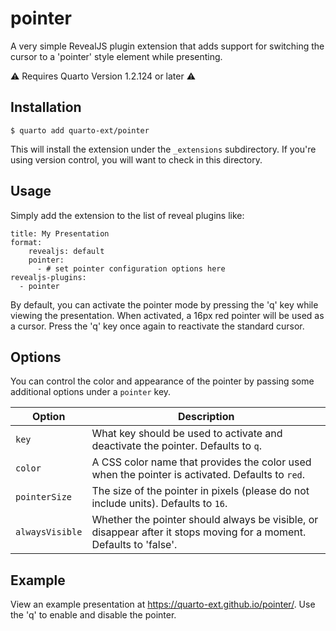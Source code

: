 # pointer

A very simple RevealJS plugin extension that adds support for switching the cursor to a 'pointer' style element while presenting.

:warning: Requires Quarto Version 1.2.124 or later :warning:

## Installation

```
$ quarto add quarto-ext/pointer
```

This will install the extension under the `_extensions` subdirectory. If you're using version control, you will want to check in this directory.

## Usage

Simply add the extension to the list of reveal plugins like:

```
title: My Presentation
format:
    revealjs: default
    pointer:
      - # set pointer configuration options here
revealjs-plugins:
  - pointer
```

By default, you can activate the pointer mode by pressing the 'q' key while viewing the presentation. When activated, a 16px red pointer will be used as a cursor. Press the 'q' key once again to reactivate the standard cursor.

## Options

You can control the color and appearance of the pointer by passing some additional options under a `pointer` key. 

| Option | Description |
| --- | --- |
| ```key``` |  What key should be used to activate and deactivate the pointer. Defaults to `q`. |
| ```color``` | A CSS color name that provides the color used when the pointer is activated. Defaults to `red`. |
| ```pointerSize``` | The size of the pointer in pixels (please do not include units). Defaults to `16`. |
| ```alwaysVisible``` | Whether the pointer should always be visible, or disappear after it stops moving for a moment. Defaults to 'false'. |

## Example

View an example presentation at <https://quarto-ext.github.io/pointer/>. Use the 'q' to enable and disable the pointer.





